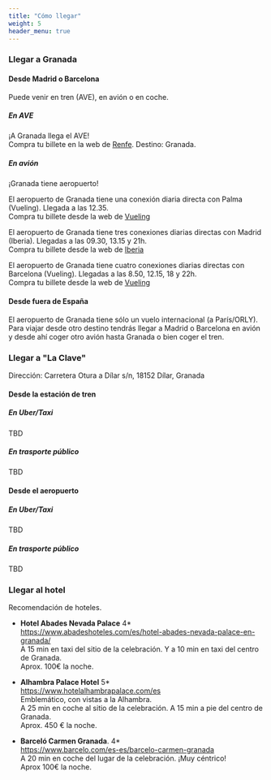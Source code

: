```yaml
---
title: "Cómo llegar"
weight: 5
header_menu: true
---
```


### Llegar a Granada

#### Desde Madrid o Barcelona

Puede venir en tren (AVE), en avión o en coche.

##### En AVE

¡A Granada llega el AVE! <br />
Compra tu billete en la web de [Renfe](https://www.renfe.com/es/es). Destino: Granada.

##### En avión

¡Granada tiene aeropuerto!

El aeropuerto de Granada tiene una conexión diaria directa con Palma (Vueling). Llegada a las 12.35. <br />
Compra tu billete desde la web de [Vueling](https://www.vueling.com/es)

El aeropuerto de Granada tiene tres conexiones diarias directas con Madrid (Iberia). Llegadas a las 09.30, 13.15 y 21h. <br />
Compra tu billete desde la web de [Iberia](https://www.iberia.com/es/)

El aeropuerto de Granada tiene cuatro conexiones diarias directas con Barcelona (Vueling). Llegadas a las 8.50, 12.15, 18 y 22h. <br />
Compra tu billete desde la web de [Vueling](https://www.vueling.com/es)

#### Desde fuera de España

El aeropuerto de Granada tiene sólo un vuelo internacional (a París/ORLY).
Para viajar desde otro destino tendrás llegar a Madrid o Barcelona en avión y desde ahí coger otro avión hasta Granada o bien coger el tren.

### Llegar a "La Clave"

Dirección: Carretera Otura a Dílar s/n, 18152 Dílar, Granada

#### Desde la estación de tren

##### En Uber/Taxi

TBD

##### En trasporte público

TBD

#### Desde el aeropuerto

##### En Uber/Taxi

TBD

##### En trasporte público

TBD

### Llegar al hotel

Recomendación de hoteles.

- **Hotel Abades Nevada Palace** 4\* <br />
  https://www.abadeshoteles.com/es/hotel-abades-nevada-palace-en-granada/ <br />
  A 15 min en taxi del sitio de la celebración. Y a 10 min en taxi del centro de Granada. <br />
  Aprox. 100€ la noche.<br />

- **Alhambra Palace Hotel** 5\*<br />
  https://www.hotelalhambrapalace.com/es <br />
  Emblemático, con vistas a la Alhambra. <br />
  A 25 min en coche al sitio de la celebración. A 15 min a pie del centro de Granada.<br />
  Aprox. 450 € la noche. <br />

- **Barceló Carmen Granada**. 4\* <br />
  https://www.barcelo.com/es-es/barcelo-carmen-granada <br />
  A 20 min en coche del lugar de la celebración. ¡Muy céntrico! <br />
  Aprox 100€ la noche.
